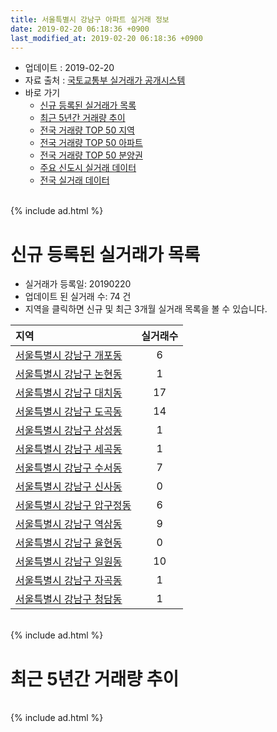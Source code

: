 ```yaml
---
title: 서울특별시 강남구 아파트 실거래 정보
date: 2019-02-20 06:18:36 +0900
last_modified_at: 2019-02-20 06:18:36 +0900
---
```


* 업데이트 : 2019-02-20
* 자료 출처 : [국토교통부 실거래가 공개시스템](http://rt.molit.go.kr)
* 바로 가기
    * [신규 등록된 실거래가 목록](#신규-등록된-실거래가-목록)
    * [최근 5년간 거래량 추이](#최근-5년간-거래량-추이)
    * [전국 거래량 TOP 50 지역](https://inasie.github.io/apt-trade-info/최근-3개월-전국에서-가장-거래가-많이-발생한-지역)
    * [전국 거래량 TOP 50 아파트](https://inasie.github.io/apt-trade-info/최근-3개월-전국에서-가장-거래가-많이-발생한-아파트)
    * [전국 거래량 TOP 50 분양권](https://inasie.github.io/apt-trade-info/최근-3개월-전국에서-가장-거래가-많이-발생한-분양권)
    * [주요 신도시 실거래 데이터](https://inasie.github.io/apt-trade-info/주요-신도시)
    * [전국 실거래 데이터](https://inasie.github.io/apt-trade-info/전국)

<br>
{% include ad.html %}
<br>

# 신규 등록된 실거래가 목록
* 실거래가 등록일: 20190220
* 업데이트 된 실거래 수: 74 건
* 지역을 클릭하면 신규 및 최근 3개월 실거래 목록을 볼 수 있습니다.


|지역|실거래수|
|:---|:---:|
|[서울특별시 강남구 개포동](https://inasie.github.io/apt-trade-info/서울특별시-강남구-개포동)|6|
|[서울특별시 강남구 논현동](https://inasie.github.io/apt-trade-info/서울특별시-강남구-논현동)|1|
|[서울특별시 강남구 대치동](https://inasie.github.io/apt-trade-info/서울특별시-강남구-대치동)|17|
|[서울특별시 강남구 도곡동](https://inasie.github.io/apt-trade-info/서울특별시-강남구-도곡동)|14|
|[서울특별시 강남구 삼성동](https://inasie.github.io/apt-trade-info/서울특별시-강남구-삼성동)|1|
|[서울특별시 강남구 세곡동](https://inasie.github.io/apt-trade-info/서울특별시-강남구-세곡동)|1|
|[서울특별시 강남구 수서동](https://inasie.github.io/apt-trade-info/서울특별시-강남구-수서동)|7|
|[서울특별시 강남구 신사동](https://inasie.github.io/apt-trade-info/서울특별시-강남구-신사동)|0|
|[서울특별시 강남구 압구정동](https://inasie.github.io/apt-trade-info/서울특별시-강남구-압구정동)|6|
|[서울특별시 강남구 역삼동](https://inasie.github.io/apt-trade-info/서울특별시-강남구-역삼동)|9|
|[서울특별시 강남구 율현동](https://inasie.github.io/apt-trade-info/서울특별시-강남구-율현동)|0|
|[서울특별시 강남구 일원동](https://inasie.github.io/apt-trade-info/서울특별시-강남구-일원동)|10|
|[서울특별시 강남구 자곡동](https://inasie.github.io/apt-trade-info/서울특별시-강남구-자곡동)|1|
|[서울특별시 강남구 청담동](https://inasie.github.io/apt-trade-info/서울특별시-강남구-청담동)|1|


<br>
{% include ad.html %}
<br>

# 최근 5년간 거래량 추이


<div style="width:100%;">
    <canvas id="deal_progress" height="200"></canvas>
</div>

<script>
new Chart(document.getElementById("deal_progress"), {
    type: 'line',
    data: {
        labels: ['201402','201403','201404','201405','201406','201407','201408','201409','201410','201411','201412','201501','201502','201503','201504','201505','201506','201507','201508','201509','201510','201511','201512','201601','201602','201603','201604','201605','201606','201607','201608','201609','201610','201611','201612','201701','201702','201703','201704','201705','201706','201707','201708','201709','201710','201711','201712','201801','201802','201803','201804','201805','201806','201807','201808','201809','201810','201811','201812','201901','201902'],
        datasets: [{
            label: '매매',
            pointRadius: 1,
            data: [578, 448, 313, 341, 359, 440, 637, 670, 565, 348, 454, 598, 623, 894, 780, 680, 611, 643, 420, 520, 683, 527, 278, 274, 265, 596, 852, 772, 797, 593, 643, 695, 677, 242, 245, 209, 356, 546, 615, 1180, 718, 1008, 233, 472, 446, 744, 690, 793, 357, 324, 133, 136, 142, 302, 738, 309, 139, 72, 81, 35, 3],
            borderColor: "rgba(255, 201, 14, 1)",
            backgroundColor: "rgba(255, 201, 14, 0.5)",
            fill: false,
            lineTension: 0
        },{
            label: '전월세',
            pointRadius: 1,
            data: [1488, 1368, 1284, 1235, 1198, 1316, 1357, 1200, 1416, 1456, 1634, 1783, 1551, 1554, 1337, 1180, 1168, 1298, 1158, 963, 1437, 1253, 1509, 1505, 1292, 1292, 1115, 1291, 1079, 1180, 1164, 1084, 1425, 1382, 1717, 1279, 1492, 1211, 1098, 1121, 1043, 1189, 1222, 1260, 1082, 1353, 1536, 1415, 1242, 1395, 990, 1118, 1064, 1053, 1049, 1012, 1242, 1264, 1168, 829, 284],
            borderColor: "rgba(0, 141, 185, 1)",
            backgroundColor: "rgba(0, 141, 185, 0.5)",
            fill: false,
            lineTension: 0
        }
        ]
    },
    options: {
        responsive: true,
        title: {
            display: false
        },
        tooltips: {
            mode: 'index',
            intersect: false
        },
        hover: {
            mode: 'nearest',
            intersect: true
        },
        scales: {
            xAxes: [{
                display: true,
                scaleLabel: {
                    display: true,
                    labelString: '년/월'
                }
            }],
            yAxes: [{
                display: true,
                ticks: {
                    suggestedMin: 0,
                },
                scaleLabel: {
                    display: true,
                    labelString: '실거래 수'
                }
            }]
        }
    }
});

</script>


<br>
{% include ad.html %}
<br>

